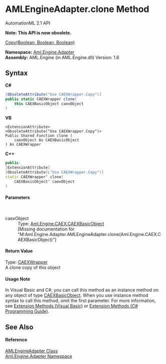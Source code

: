 # AMLEngineAdapter.clone Method 
AutomationML 2.1 API 

**Note: This API is now obsolete.**

<a href="M_Aml_Engine_CAEX_CAEXWrapper_Copy">Copy(Boolean, Boolean, Boolean)</a>

**Namespace:**&nbsp;<a href="N_Aml_Engine_Adapter">Aml.Engine.Adapter</a><br />**Assembly:**&nbsp;AML.Engine (in AML.Engine.dll) Version: 1.6

## Syntax

**C#**<br />
``` C#
[ObsoleteAttribute("Use CAEXWrapper.Copy")]
public static CAEXWrapper clone(
	this CAEXBasicObject caexObject
)
```

**VB**<br />
``` VB
<ExtensionAttribute>
<ObsoleteAttribute("Use CAEXWrapper.Copy")>
Public Shared Function clone ( 
	caexObject As CAEXBasicObject
) As CAEXWrapper
```

**C++**<br />
``` C++
public:
[ExtensionAttribute]
[ObsoleteAttribute(L"Use CAEXWrapper.Copy")]
static CAEXWrapper^ clone(
	CAEXBasicObject^ caexObject
)
```


#### Parameters
&nbsp;<dl><dt>caexObject</dt><dd>Type: <a href="T_Aml_Engine_CAEX_CAEXBasicObject">Aml.Engine.CAEX.CAEXBasicObject</a><br />\[Missing <param name="caexObject"/> documentation for "M:Aml.Engine.Adapter.AMLEngineAdapter.clone(Aml.Engine.CAEX.CAEXBasicObject)"\]</dd></dl>

#### Return Value
Type: <a href="T_Aml_Engine_CAEX_CAEXWrapper">CAEXWrapper</a><br />A clone copy of this object

#### Usage Note
In Visual Basic and C#, you can call this method as an instance method on any object of type <a href="T_Aml_Engine_CAEX_CAEXBasicObject">CAEXBasicObject</a>. When you use instance method syntax to call this method, omit the first parameter. For more information, see <a href="https://docs.microsoft.com/dotnet/visual-basic/programming-guide/language-features/procedures/extension-methods" target="_blank" rel="noopener noreferrer">Extension Methods (Visual Basic)</a> or <a href="https://docs.microsoft.com/dotnet/csharp/programming-guide/classes-and-structs/extension-methods" target="_blank" rel="noopener noreferrer">Extension Methods (C# Programming Guide)</a>.

## See Also


#### Reference
<a href="T_Aml_Engine_Adapter_AMLEngineAdapter">AMLEngineAdapter Class</a><br /><a href="N_Aml_Engine_Adapter">Aml.Engine.Adapter Namespace</a><br />